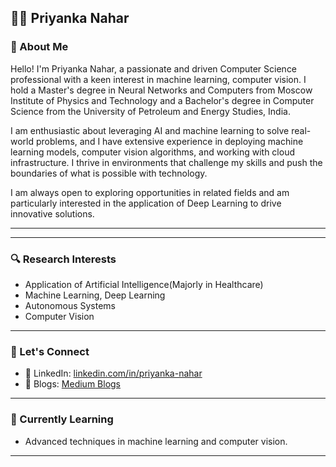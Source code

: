 ## 👩‍💻 Priyanka Nahar

### 🌟 About Me

Hello! I'm Priyanka Nahar, a passionate and driven Computer Science professional with a keen interest in machine learning, computer vision. I hold a Master's degree in Neural Networks and Computers from Moscow Institute of Physics and Technology and a Bachelor's degree in Computer Science from the University of Petroleum and Energy Studies, India.

I am enthusiastic about leveraging AI and machine learning to solve real-world problems, and I have extensive experience in deploying machine learning models, computer vision algorithms, and working with cloud infrastructure. I thrive in environments that challenge my skills and push the boundaries of what is possible with technology.

I am always open to exploring opportunities in related fields and am particularly interested in the application of Deep Learning to drive innovative solutions.


---


---

### 🔍 Research Interests

- Application of Artificial Intelligence(Majorly in Healthcare)
- Machine Learning, Deep Learning
- Autonomous Systems
- Computer Vision



---

### 💬 Let's Connect

- 💼 LinkedIn: [linkedin.com/in/priyanka-nahar](https://linkedin.com/in/priyanka-nahar)
- 📝 Blogs: [Medium Blogs](https://github.com/priyankanahar09/medium-blogs)


---

### 🌱 Currently Learning

- Advanced techniques in machine learning and computer vision.


---


<!---
priyankanahar09/priyankanahar09 is a ✨ special ✨ repository because its `README.md` (this file) appears on your GitHub profile.
You can click the Preview link to take a look at your changes.
--->
